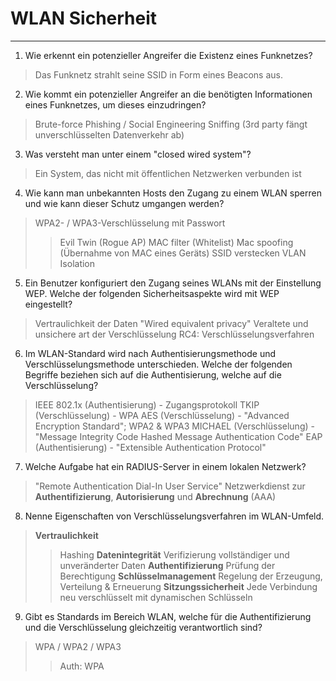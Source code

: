 # WLAN Sicherheit
___
1. Wie erkennt ein potenzieller Angreifer die Existenz eines Funknetzes?
> Das Funknetz strahlt seine SSID in Form eines Beacons aus.

2. Wie kommt ein potenzieller Angreifer an die benötigten Informationen eines Funknetzes, um dieses einzudringen?
> Brute-force
> Phishing / Social Engineering
> Sniffing (3rd party fängt unverschlüsselten Datenverkehr ab)

3. Was versteht man unter einem "closed wired system"?
> Ein System, das nicht mit öffentlichen Netzwerken verbunden ist

4. Wie kann man unbekannten Hosts den Zugang zu einem WLAN sperren und wie kann dieser Schutz umgangen werden?
> WPA2- / WPA3-Verschlüsselung mit Passwort
>> Evil Twin (Rogue AP)
> MAC filter (Whitelist)
>> Mac spoofing (Übernahme von MAC eines Geräts)
> SSID verstecken
> VLAN Isolation

5. Ein Benutzer konfiguriert den Zugang seines WLANs mit der Einstellung WEP. Welche der folgenden Sicherheitsaspekte wird mit WEP eingestellt?
> Vertraulichkeit der Daten
> "Wired equivalent privacy"
> Veraltete und unsichere art der Verschlüsselung
> RC4: Verschlüsselungsverfahren

6. Im WLAN-Standard wird nach Authentisierungsmethode und Verschlüsselungsmethode unterschieden. Welche der folgenden Begriffe beziehen sich auf die Authentisierung, welche auf die Verschlüsselung?
> IEEE 802.1x (Authentisierung) - Zugangsprotokoll
> TKIP (Verschlüsselung) - WPA
> AES (Verschlüsselung) - "Advanced Encryption Standard"; WPA2 & WPA3
> MICHAEL (Verschlüsselung) - "Message Integrity Code Hashed Message Authentication Code"
> EAP (Authentisierung) - "Extensible Authentication Protocol"

7. Welche Aufgabe hat ein RADIUS-Server in einem lokalen Netzwerk?
> "Remote Authentication Dial-In User Service"
> Netzwerkdienst zur **Authentifizierung**, **Autorisierung** und **Abrechnung** (AAA)

8. Nenne Eigenschaften von Verschlüsselungsverfahren im WLAN-Umfeld.
> **Vertraulichkeit**
>> Hashing
> **Datenintegrität**
>> Verifizierung vollständiger und unveränderter Daten
> **Authentifizierung**
>> Prüfung der Berechtigung
>**Schlüsselmanagement**
>> Regelung der Erzeugung, Verteilung & Erneuerung
> **Sitzungssicherheit**
>> Jede Verbindung neu verschlüsselt mit dynamischen Schlüsseln

9. Gibt es Standards im Bereich WLAN, welche für die Authentifizierung und die Verschlüsselung gleichzeitig verantwortlich sind?
> WPA / WPA2 / WPA3
>> Auth: WPA